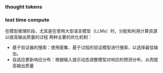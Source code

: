 ### thought tokens

### test time compute
在模型推理阶段，尤其是在使用大型语言模型（LLMs）时，分配和利用计算资源以提高输出质量的过程
两种主要的优化机制：
- 基于验证器的搜索：使用密集、基于过程的验证模型进行搜索，以选择最佳输出。
- 自适应更新响应分布：根据输入提示动态调整模型对响应的预测分布，从而提高输出质量
